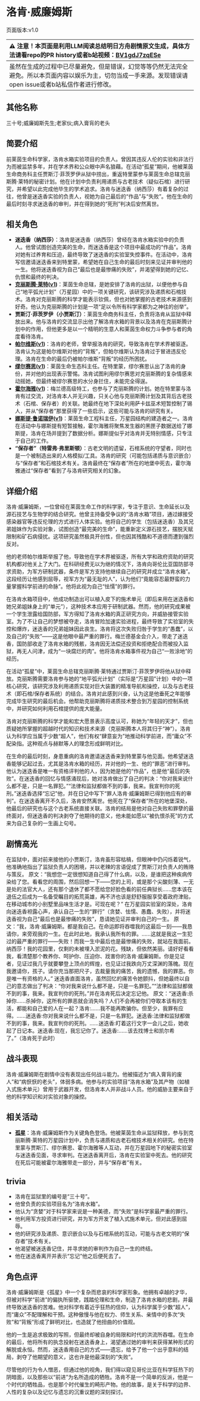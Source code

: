 # 洛肯·威廉姆斯
页面版本:v1.0
 

| :warning: 注意！本页面是利用LLM阅读总结明日方舟剧情原文生成，具体方法请看repo的PR history或者b站视频：[BV1gdJ7zqESe](https://www.bilibili.com/video/BV1gdJ7zqESe/)         |
|:----------------------------|
| 虽然在生成的过程中已尽量避免，但是错误，幻觉等等仍然无法完全避免。所以本页面内容以娱乐为主，切勿当成一手来源。发现错误请open issue或者b站私信作者进行修改。|



## 其他名称
三十号;威廉姆斯先生;老家伙;病入膏肓的老头
## 简要介绍
前莱茵生命科学家，洛肯水箱实验项目的负责人。曾因其违反人伦的实验和非法行为而被监禁多年，并在学术界和公众眼中声名狼藉。在活动“孤星”期间，他被莱茵生命商务科主任贾斯汀·菲茨罗伊从狱中捞出，重返特里蒙参与莱茵生命总辖克丽斯腾·莱特的秘密计划。他在计划中负责利用递质与古老技术（疑似石棺）进行研究，并希望以此完成他毕生的学术追求。洛肯与迷迭香（纳西莎）有着复杂的过往，他曾是迷迭香实验的负责人，视她为自己最后的“作品”与“失败”。他在生命的最后时刻寻求迷迭香的审判，并在得到她的“死刑”判决后安然离世。
## 相关角色
-   **迷迭香（纳西莎）**：洛肯是迷迭香（纳西莎）曾经在洛肯水箱实验中的负责人。他曾试图创造完美的生命，而迷迭香是这个项目中最成功的“作品”。洛肯对她有过养育和压迫，最终导致了迷迭香的实验室失控事件。在活动中，洛肯写信邀请迷迭香来到特里蒙，希望她在自己生命的最后时刻来见证并审判他的一生。他将迷迭香视为自己“最后也是最惨痛的失败”，并渴望得到她的记忆、仇恨和最终的判决。
-   **[克丽斯腾·莱特](../char_v3/extended_char_336509.md)([v1](extended_char_336509.md))**：莱茵生命总辖，是她安排了洛肯的出狱，以便他参与自己“地平弧光计划”（万星园）中的一项关键研究，该研究涉及递质和石棺技术。洛肯对克丽斯腾的科学才能表示钦佩，但也对她掌握的古老技术来源感到好奇。他认为克丽斯腾的计划是一项“足以令所有科学家都为之神往的创举”。
-   **贾斯汀·菲茨罗伊（小贾斯汀）**：莱茵生命商务科主任，负责将洛肯从监狱中释放出来。他与洛肯的交流显示出他了解洛肯水箱的背景以及洛肯在克丽斯腾计划中的作用，但他更多是以一个精明的生意人和莱茵生命权力斗争参与者的角度看待洛肯。
-   **[帕尔维斯](../char_v3/extended_char_pa_er_wei_si.md)([v1](extended_char_pa_er_wei_si.md))**：洛肯的老师，曾举报洛肯的研究，导致洛肯在学术界被驱逐。洛肯认为这是帕尔维斯对他的“背叛”，但帕尔维斯认为洛肯过于冒进违反伦理。洛肯在生命的最后仍被帕尔维斯“背叛”的经历所困扰。
-   **[缪尔赛思](../char_v3/char_249_mlyss.md)([v1](char_249_mlyss.md))**：莱茵生命生态科主任。在特里蒙，缪尔赛思认出了洛肯的身份，并对他的出现表示警惕。洛肯试图利用缪尔赛思对克丽斯腾的复杂情感来动摇她，但最终被缪尔赛思的水分身拦住，未能完全得逞。
-   **[霍尔海雅](../char_v3/char_4027_heyak.md)([v1](char_4027_heyak.md))**：梅兰德高级特工，也参与了克丽斯腾的计划。她在特里蒙与洛肯有过交流，对洛肯本人并无兴趣，只关心他与克丽斯腾计划及其背后古老技术（石棺、保存者）的关联。她最终在地下深处利用萨卡兹巫术短暂控制了锡人，并从“保存者”那里获得了一些启示，这些可能与洛肯的研究有关。
-   **[娜斯提·鲁诺瑞伊](../char_v3/extended_char_94d934.md)([v1](extended_char_94d934.md))**：莱茵生命工程科主任，万星园结构的建造者之一。洛肯在活动中与娜斯提有短暂接触，霍尔海雅将聚焦发生器的黑匣子数据送给了娜斯提，洛肯在场并提到了数据分析。娜斯提似乎对洛肯并无特别情感，只专注于自己的工作。
-   **“保存者”（特雷弗·弗里斯顿）**：古老文明的遗留，石棺系统的守望者，同时也是一个被制造出来的人格模拟/工具。洛肯的研究（可能包括递质与意识嵌合）与“保存者”和石棺技术有关。洛肯最终在“保存者”所在的地堡中死去，霍尔海雅通过“保存者”看到了与洛肯研究相关的幻象。
## 详细介绍
洛肯·威廉姆斯，一位曾经在莱茵生命工作的科学家，专注于意识、生命延长以及源石技艺与生物学的结合研究。他曾主持备受争议的“洛肯水箱”项目，通过嫁接受感染器官等违反伦理的方式进行人体实验。他将自己的学生（包括迷迭香）及其兄弟姐妹作为实验对象，试图创造“最完美的生命”，能重新定义源石技艺，摆脱天赋限制和矿石病侵扰。这项研究虽然极具开创性，但也因其残酷和不道德而遭到强烈反对。

他的老师帕尔维斯举报了他，导致他在学术界被驱逐，所有大学和政府资助的研究机构都对他关上了大门。在科研经费无以为继的情况下，洛肯向哥伦比亚国防部寻求资助，为军方研制武器，条件是军方支持他继续自己的研究并成立“洛肯水箱”。这段经历让他感到屈辱，视军方为“最无耻的人”，认为他们“竟能容忍最野蛮的力量掌握科学前进的命脉”。他将此视为自己“怯懦”的罪行。

在洛肯水箱项目中，他成功制造出可以植入皮下的施术单元（即后来用在迷迭香和她兄弟姐妹身上的“单元”），这种技术本应用于研制武器。然而，他的研究成果被一个学生泄露给国防部，军方得知了洛肯水箱的真正研究方向，并威胁接管实验室。为了不让自己的梦想被夺走，洛肯冒险加速实验进程，最终导致了实验室的失控和爆炸，迷迭香的兄弟姐妹因此丧生。洛肯将这次失败归咎于学生的“愚蠢”，以及自己的“失败”——这是他眼中最严重的罪行。梅兰德基金会介入，带走了迷迭香，国防部收走了洛肯水箱的残骸，洛肯因无法偿还投资和拒绝配合而被投入监狱，再无人问津，成为“一块腐烂的肉”。他将洛肯水箱事件视为自己“一败涂地”的经历。

在活动“孤星”中，莱茵生命总辖克丽斯腾·莱特通过贾斯汀·菲茨罗伊将他从狱中释放。克丽斯腾需要洛肯参与她的“地平弧光计划”（实际是“万星园”计划）中的一项核心研究，该研究涉及利用递质实现对巨大装置的精准导航和操控，以及与古老技术（即石棺/保存者系统）的结合。洛肯对此感到兴奋，认为这是他垂死之年能够完成毕生研究的最后机会。他帮助克丽斯腾将递质技术整合到万星园的控制系统中，并研究如何利用石棺提供的庞大能量。

洛肯对克丽斯腾的科学才能和宏大愿景表示高度认可，称她为“年轻的天才”，但也质疑她所掌握的超越时代的知识和技术来源（克丽斯腾本人将其归于“神”）。洛肯认为科学应当属于少数“超人”，他们有权“肆意妄为”地推动科学前进，而“庸众”不配染指。这种观点与赫默等人的理念形成鲜明对比。

在生命的最后时刻，身患重病的洛肯邀请迷迭香来到特里蒙与他见面。他希望迷迭香能够记起过去，尤其是洛肯水箱的经历，并对他的一生、他的“罪恶”进行审判。他认为迷迭香是唯一有资格评判他的人，因为她是他的“作品”，也是他“最后的失败”。在迷迭香的回忆与情感涌现后，她对洛肯做出了自己的判决：“你对我来说什么都不是，只是一名罪犯。”“法律和监狱都做不到的事，我来。我宣判你的死刑。”迷迭香选择“忘记”他，并在日记中写下“罪人洛肯·威廉姆斯已得到他应有的审判”。在迷迭香离开不久后，洛肯安然离世。他死在了“保存者”所在的地堡深处，他最后的研究也与这个古老系统直接关联。洛肯的结局是他对自己失败和罪孽的最终面对，但迷迭香的判决剥夺了他期待的意义，他未能如愿以“被仇恨杀死”的方式来为自己复杂的一生画上句号。
## 剧情高光
在监狱中，面对前来接他的小贾斯汀，洛肯虽形容枯槁，但眼神中仍闪烁着锐气，他准确地指出了监狱负责人的困境，并以老辣的言语促成了贾斯汀对负责人的贿赂与策反。
原文：“我想您一定很想知道自己得了什么病，以及，是谁把这种疾病传染给了您。看看您的周围，然后回想一下——您的上司，或是那个尖酸刻薄、一无是处的法官大人，还有那个退休了都不愿给您好脸色看的前任典狱长......您本该在退伍之后成为一名备受瞩目的拓荒英雄，再不济也该是舒舒服服享受着政府津贴，在移动城市的小别墅里品味生活才是。可现在呢？”
在万星园实验室的深处，洛肯向迷迭香袒露心声，承认自己一生的“罪行”（贪婪、怯懦、愚蠢、失败），并将迷迭香视为自己“最后也是最惨痛的失败”，恳请她见证并审判自己的一生。
原文：“我，洛肯·威廉姆斯。都是我自己。在命运即将吞噬我的这最后一刻——我恳请你，来旁观我的一生。在此时此地，我承认我所有的罪。......这就是我这一生犯过的最严重的罪行——失败！而我一生中最后也是最惨痛的失败，就站在我面前。纳西莎！我的花园里，仅剩的未被埋入淤泥的花。残缺，但依然美丽。请好好看看我，看清楚那个教养你、呵护你、压迫你、戕害你的洛肯·威廉姆斯。你是见证者，见证过我几乎就要攀登上顶点的辉煌，也见证过我跌向万丈深渊的落魄。现在我邀请你，孩子。请你充当那把尺子，去裁量我的痛苦，我的遗憾，我的罪恶。你是唯一有资格的人。”
迷迭香直面洛肯，虽然回忆的痛苦令她颤抖，但她最终以自己的意志做出了判决：“你对我来说什么都不是，只是一名罪犯。”“法律和监狱都做不到的事，我来。我宣判你的死刑。”并在洛肯死后决定忘记他。
原文：“迷迭香:杀掉你......杀掉你，这所有的罪恶就会消失吗？人们不会再被你们夺取本该有的生活，都能和自己爱的人在一起？洛肯:......我不能再欺骗你。但至少，我罪有应得。......迷迭香:你对我来说什么都不是，只是一名罪犯。迷迭香:法律和监狱都做不到的事，我来。我宣判你的死刑。......迷迭香:盯着这行文字一会儿之后，她收起了日记本。迷迭香:现在，我忘记你了。迷迭香:......该去找博士和凯尔希了。”（洛肯死于此时）
## 战斗表现
洛肯·威廉姆斯在剧情中没有表现出任何战斗能力。他被描述为“病入膏肓的废人”和“病恹恹的老头”，体弱多病。他参与的实验项目“洛肯水箱”及其产物（如植入式施术单元）曾用于武器开发，但洛肯本人并非战斗人员。他的威胁主要来自于他的科学知识和对实验对象的操控。
## 相关活动
-   **[孤星](../stories/act25side.md)**：洛肯·威廉姆斯作为关键角色登场。他被莱茵生命从监狱释放，参与到克丽斯腾·莱特的万星园计划中，负责与递质和古老石棺技术相关的研究。他在特里蒙与贾斯汀、缪尔赛思、霍尔海雅等人互动，并在万星园地下的秘密实验室与迷迭香见面，寻求审判。在迷迭香离开后，洛肯在实验室中死去。他的研究在死后可能被霍尔海雅带走一部分，并与“保存者”有关。
## trivia
*   洛肯在监狱里的编号是“三十号”。
*   他曾负责的实验项目名为“洛肯水箱”。
*   他认为“贪婪”对于科学家来说是一种美德，而“失败”是科学家最严重的罪行。
*   他利用军方投资进行研究，并为军方开发了植入式施术单元，但对此感到屈辱。
*   他的研究涉及递质、意识嵌合以及与石棺系统的互动，可能与古老文明的“保存者”技术有关。
*   他渴望被迷迭香记住，并寻求她的审判作为自己一生的终结。
*   他在迷迭香离开并表示“忘记”他之后便死去了。
## 角色点评
洛肯·威廉姆斯是《孤星》中一个复杂而悲哀的科学家形象。他拥有卓越的才华，但被对科学“前进”的偏执所驱使，践踏伦理和生命，制造了洛肯水箱的悲剧，并最终导致迷迭香的苦难。他对科学有着近乎狂热的信仰，认为科学属于少数“超人”，而“庸众”不配理解和干预。这种傲慢与他在权力、师生关系、亲情中的多次“失败”和“背叛”形成了鲜明对比，也造就了他扭曲的价值观。

他的一生是追求极致的写照，但最终却被自身的局限和时代的洪流所吞噬。在生命的最后，他将所有的执念投射在迷迭香身上，渴望通过她的审判来获得某种形式的解脱或永恒。然而，迷迭香用自己的方式——遗忘，给予了他一个出乎意料的结局，剥夺了他期望的意义，这也许是他最深刻的“失败”。

尽管他的行为令人憎恶，但通过他的视角，我们得以窥见哥伦比亚在科学狂热下的阴暗面，以及那些以“前进”为名所造成的牺牲。洛肯不是一个简单的反派，他是一个时代的牺牲品，也是那个时代催生的畸形产物。他的故事，是关于科学的边界、人性的复杂以及记忆与遗忘的沉重议题的深刻探讨。